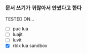 ### 문서 쓰기가 귀찮아서 안썼다고 한다

TESTED ON...  
- [ ] puc lua  
- [ ] luajit  
- [ ] luvit  
- [X] rblx lua sandbox  